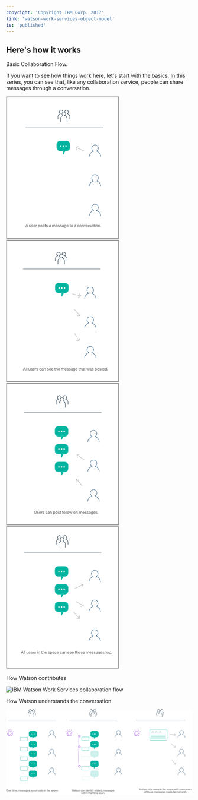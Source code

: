 ```yaml
---
copyright: 'Copyright IBM Corp. 2017'
link: 'watson-work-services-object-model'
is: 'published'
---
```

## Here's how it works

Basic Collaboration Flow.

If you want to see how things work here, let's start with the basics. In this series, you can see that, like any collaboration service, people can share messages through a conversation.


![IBM Watson Work Services collaboration flow](./images/WWSDiagrams_Basic_1_Border_8.png)
![IBM Watson Work Services collaboration flow](./images/WWSDiagrams_Basic_2_Border_8.png)
![IBM Watson Work Services collaboration flow](./images/WWSDiagrams_Basic_3_Border_8.png)
![IBM Watson Work Services collaboration flow](./images/WWSDiagrams_Basic_4_Border_8.png)


How Watson contributes


![IBM Watson Work Services collaboration flow](./images/WWSDiagramsSet2.png)



How Watson understands the conversation


![IBM Watson Work Services collaboration flow](./images/WWSDiagramsSet3.png)

